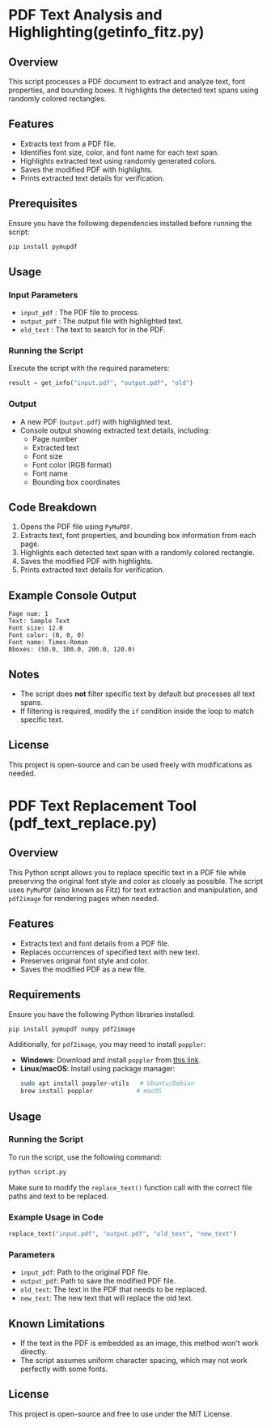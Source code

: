 # PDF Text Analysis and Highlighting(getinfo_fitz.py)

## Overview
This script processes a PDF document to extract and analyze text, font properties, and bounding boxes. It highlights the detected text spans using randomly colored rectangles.

## Features
- Extracts text from a PDF file.
- Identifies font size, color, and font name for each text span.
- Highlights extracted text using randomly generated colors.
- Saves the modified PDF with highlights.
- Prints extracted text details for verification.

## Prerequisites
Ensure you have the following dependencies installed before running the script:

```sh
pip install pymupdf
```

## Usage

### Input Parameters
- `input_pdf` : The PDF file to process.
- `output_pdf` : The output file with highlighted text.
- `old_text` : The text to search for in the PDF.

### Running the Script
Execute the script with the required parameters:

```python
result = get_info("input.pdf", "output.pdf", "old")
```

### Output
- A new PDF (`output.pdf`) with highlighted text.
- Console output showing extracted text details, including:
  - Page number
  - Extracted text
  - Font size
  - Font color (RGB format)
  - Font name
  - Bounding box coordinates

## Code Breakdown
1. Opens the PDF file using `PyMuPDF`.
2. Extracts text, font properties, and bounding box information from each page.
3. Highlights each detected text span with a randomly colored rectangle.
4. Saves the modified PDF with highlights.
5. Prints extracted text details for verification.

## Example Console Output
```
Page num: 1
Text: Sample Text
Font size: 12.0
Font color: (0, 0, 0)
Font name: Times-Roman
Bboxes: (50.0, 100.0, 200.0, 120.0)
```

## Notes
- The script does **not** filter specific text by default but processes all text spans.
- If filtering is required, modify the `if` condition inside the loop to match specific text.

## License
This project is open-source and can be used freely with modifications as needed.

# PDF Text Replacement Tool (pdf_text_replace.py)

## Overview
This Python script allows you to replace specific text in a PDF file while preserving the original font style and color as closely as possible. The script uses `PyMuPDF` (also known as Fitz) for text extraction and manipulation, and `pdf2image` for rendering pages when needed.

## Features
- Extracts text and font details from a PDF file.
- Replaces occurrences of specified text with new text.
- Preserves original font style and color.
- Saves the modified PDF as a new file.

## Requirements
Ensure you have the following Python libraries installed:

```sh
pip install pymupdf numpy pdf2image 
```

Additionally, for `pdf2image`, you may need to install `poppler`:

- **Windows**: Download and install `poppler` from [this link](https://github.com/oschwartz10612/poppler-windows/releases).
- **Linux/macOS**: Install using package manager:
  ```sh
  sudo apt install poppler-utils   # Ubuntu/Debian
  brew install poppler            # macOS
  ```

## Usage

### Running the Script
To run the script, use the following command:

```sh
python script.py
```

Make sure to modify the `replace_text()` function call with the correct file paths and text to be replaced.

### Example Usage in Code
```python
replace_text("input.pdf", "output.pdf", "old_text", "new_text")
```

### Parameters
- `input_pdf`: Path to the original PDF file.
- `output_pdf`: Path to save the modified PDF file.
- `old_text`: The text in the PDF that needs to be replaced.
- `new_text`: The new text that will replace the old text.

## Known Limitations
- If the text in the PDF is embedded as an image, this method won't work directly.
- The script assumes uniform character spacing, which may not work perfectly with some fonts.

## License
This project is open-source and free to use under the MIT License.


